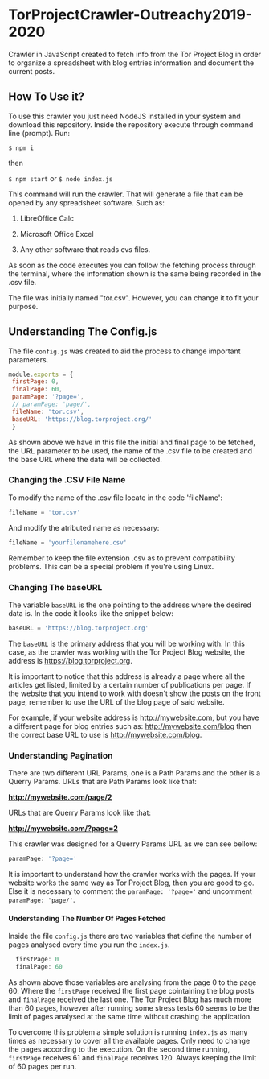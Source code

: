 # TorProjectCrawler-Outreachy2019-2020

Crawler in JavaScript created to fetch info from the Tor Project Blog in order to organize a spreadsheet with blog entries information and document the current posts. 

## How To Use it?

To use this crawler you just need NodeJS installed in your system and download this repository. Inside the repository execute through command line (prompt). Run:

```$ npm i```

then

```$ npm start``` or ```$ node index.js ```


This command will run the crawler. That will generate a file that can be opened by any spreadsheet software. Such as:

1. LibreOffice Calc

2. Microsoft Office Excel

3. Any other software that reads cvs files. 

As soon as the code executes you can follow the fetching process through the terminal, where the information shown is the same being recorded in the .csv file. 

The file was initially named "tor.csv". However, you can change it to fit your purpose. 
 
 ## Understanding The Config.js
 
 The file ```config.js``` was created to aid the process to change important parameters. 
 
 ```javascript
 module.exports = {
  firstPage: 0,
  finalPage: 60,
  paramPage: '?page=',
  // paramPage: 'page/',
  fileName: 'tor.csv',
  baseURL: 'https://blog.torproject.org/'
  }
  ```
 
 As shown above we have in this file the initial and final page to be fetched, the URL parameter to be used, the name of the .csv file to be created and the base URL where the data will be collected. 
 
 ### Changing the .CSV File Name
 
 To modify the name of the .csv file locate in the code 'fileName':
 
 ```javascript
 fileName = 'tor.csv'
 ```
 
 And modify the atributed name as necessary:
 
 ```javascript
 fileName = 'yourfilenamehere.csv'
 ```

Remember to keep the file extension .csv as to prevent compatibility problems. This can be a special problem if you're using Linux. 

### Changing The baseURL 

The variable ```baseURL``` is the one pointing to the address where the desired data is. In the code it looks like the snippet below:

```javascript
baseURL = 'https://blog.torproject.org'
```

The ```baseURL``` is the primary address that you will be working with. In this case, as the crawler was working with the Tor Project Blog website, the address is <https://blog.torproject.org>.

It is important to notice that this address is already a page where all the articles get listed, limited by a certain number of publications per page. If the website that you intend to work with doesn't show the posts on the front page, remember to use the URL of the blog page of said website.

For example, if your website address is <http://mywebsite.com>, but you have a different page for blog entries such as: <http://mywebsite.com/blog> then the correct base URL to use is <http://mywebsite.com/blog>.

### Understanding Pagination

There are two different URL Params, one is a Path Params and the other is a Querry Params. 
URLs that are Path Params look like that:

 **http://mywebsite.com/page/2** 

URLs that are Querry Params look like that:

**http://mywebsite.com/?page=2** 

This crawler was designed for a Querry Params URL as we can see bellow: 

```javascript
paramPage: '?page='
```
It is important to understand how the crawler works with the pages. If your website works the same way as Tor Project Blog, then you are good to go. Else it is necessary to comment the ```paramPage: '?page='``` and uncomment ```paramPage: 'page/'```.

#### Understanding The Number Of Pages Fetched

Inside the file ```config.js``` there are two variables that define the number of pages analysed every time you run the ```index.js```. 

```javascript
  firstPage: 0
  finalPage: 60
  ```
  As shown above those variables are analysing from the page 0 to the page 60. Where the ```firstPage``` received the first page cointaining the blog posts and ```finalPage``` received the last one. The Tor Project Blog has much more than 60 pages, however after running some stress tests 60 seems to be the limit of pages analysed at the same time without crashing the application.
  
To overcome this problem a simple solution is running ```index.js``` as many times as necessary to cover all the available pages. Only need to change the pages according to the execution. On the second time running, ```firstPage``` receives 61 and  ```finalPage``` receives 120. Always keeping the limit of 60 pages per run. 







